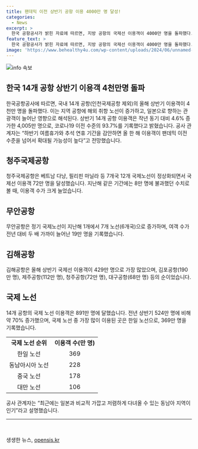 ```yaml
---
title: 팬데믹 이전 상반기 공항 이용 4000만 명 달성!
categories:
  - News
excerpt: >
  한국 공항공사가 밝힌 자료에 따르면, 지방 공항의 국제선 이용객이 4000만 명을 돌파했다. 특히 김해공항의 이용객이 429만 명으로 가장 많았고, 청주국제공항도 9배 증가하여 72만 명을 기록했다. 또한, 국제 노선 중 한·일 노선이 가장 많은 369만 명을 기록했으며, 동남아시아 노선이 2위를 차지했다. 이러한 증가는 엔저 지속과 일본으로의 관광객 증가 등으로 분석되고 있으며, 팬데믹 이전 수준을 넘을 가능성이 높다는 전망이 나오고 있다.
feature_text: >
  한국 공항공사가 밝힌 자료에 따르면, 지방 공항의 국제선 이용객이 4000만 명을 돌파했다. 특히 김해공항의 이용객이 429만 명으로 가장 많았고, 청주국제공항도 9배 증가하여 72만 명을 기록했다. 또한, 국제 노선 중 한·일 노선이 가장 많은 369만 명을 기록했으며, 동남아시아 노선이 2위를 차지했다. 이러한 증가는 엔저 지속과 일본으로의 관광객 증가 등으로 분석되고 있으며, 팬데믹 이전 수준을 넘을 가능성이 높다는 전망이 나오고 있다.
image: 'https://www.behealthy4u.com/wp-content/uploads/2024/06/unnamed-file.png'
---
```


<p><img src="https://www.behealthy4u.com/wp-content/uploads/2024/06/unnamed-file.png" alt="info 속보" /></p>

<h2><b>한국 14개 공항 상반기 이용객 4천만명 돌파</b></h2>

<p data-ke-size="size16">한국공항공사에 따르면, 국내 14개 공항(인천국제공항 제외)의 올해 상반기 이용객이 4천만 명을 돌파했다. 이는 지역 공항에 해외 취항 노선이 증가하고, 일본으로 향하는 관광객이 늘어난 영향으로 해석된다. 상반기 14개 공항 이용객은 작년 동기 대비 4.6% 증가한 4,005만 명으로, 코로나19 이전 수준의 93.7%를 기록했다고 밝혔습니다. 공사 관계자는 “하반기 여름휴가와 추석 연휴 기간을 감안하면 올 한 해 이용객이 팬데믹 이전 수준을 넘어서 확대될 가능성이 높다”고 전망했습니다.</p>

<h2><b>청주국제공항</b></h2>

<p data-ke-size="size16">청주국제공항은 베트남 다낭, 필리핀 마닐라 등 7개국 12개 국제노선이 정상화되면서 국제선 이용객 72만 명을 달성했습니다. 지난해 같은 기간에는 8만 명에 불과했던 수치로 볼 때, 이용객 수가 크게 늘었습니다.</p>

<h2><b>무안공항</b></h2>

<p data-ke-size="size16"> 무안공항은 정기 국제노선이 지난해 1개에서 7개 노선(6개국)으로 증가하며, 여객 수가 전년 대비 두 배 가까이 늘어난 19만 명을 기록했습니다. </p>

<h2><b>김해공항</b></h2>

<p data-ke-size="size16">김해공항은 올해 상반기 국제선 이용객이 429만 명으로 가장 많았으며, 김포공항(190만 명), 제주공항(112만 명), 청주공항(72만 명), 대구공항(68만 명) 등의 순이었습니다.</p>

<h2><b>국제 노선</b></h2>

<p data-ke-size="size16">14개 공항의 국제 노선 이용객은 891만 명에 달했습니다. 전년 상반기 524만 명에 비해 약 70% 증가했으며, 국제 노선 중 가장 많이 이용된 곳은 한일 노선으로, 369만 명을 기록했습니다. </p>

<table>
    <tbody>
        <tr>
            <td style="text-align: center; height: 17px;"><b>국제 노선 순위</b></td>
            <td style="text-align: center; height: 17px;"><b>이용객 수(만 명)</b></td>
        </tr>
        <tr>
            <td style="text-align: center; height: 17px;">한일 노선</td>
            <td style="text-align: center; height: 17px;">369</td>
        </tr>
        <tr>
            <td style="text-align: center; height: 17px;">동남아시아 노선</td>
            <td style="text-align: center; height: 17px;">228</td>
        </tr>
        <tr>
            <td style="text-align: center; height: 17px;">중국 노선</td>
            <td style="text-align: center; height: 17px;">178</td>
        </tr>
        <tr>
            <td style="text-align: center; height: 17px;">대만 노선</td>
            <td style="text-align: center; height: 17px;">106</td>
        </tr>
    </tbody>
</table>

<p data-ke-size="size16">공사 관계자는 “최근에는 일본과 비교적 가깝고 저렴하게 다녀올 수 있는 동남아 지역이 인기”라고 설명했습니다.</p>

<hr>

<p data-ke-size="size16">&nbsp;</p>
생생한 뉴스, <a href="https://opensis.kr" rel="dofollow">opensis.kr</a>



